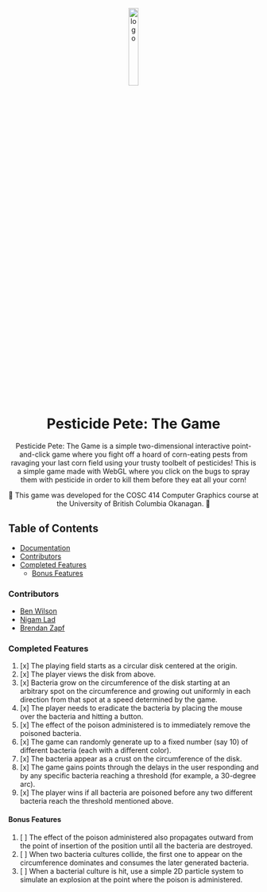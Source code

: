 <p align="center">
  <img src="https://i.imgur.com/bkdCa4S.jpeg" alt="logo" width="20%"/>
</p>
<h1 align="center">
  Pesticide Pete: The Game
</h1>
<p align="center">
  
</p>

<p align="center">
 Pesticide Pete: The Game is a simple two-dimensional interactive point-and-click game where you fight off a hoard of corn-eating pests from ravaging your last corn field using your trusty toolbelt of pesticides! This is a simple game made with WebGL where you click on the bugs to spray them with pesticide in order to kill them before they eat all your corn!
</p> 

<p align="center">
  🚧 This game was developed for the COSC 414 Computer Graphics course at the University of British Columbia Okanagan. 🚧
</p>


## Table of Contents

- [Documentation](#documentation)
- [Contributors](#contributors)
- [Completed Features](#completed-features)
  - [Bonus Features](#bonus-features)

### Contributors
 - [Ben Wilson](https://github.com/benmwilson)
 - [Nigam Lad](https://github.com/NigamLad)
 - [Brendan Zapf](https://github.com/bigz4)
 
### Completed Features
 
1. [x] The playing field starts as a circular disk centered at the origin.
2. [x] The player views the disk from above.
3. [x] Bacteria grow on the circumference of the disk starting at an arbitrary spot on the
circumference and growing out uniformly in each direction from that spot at a speed
determined by the game.
4. [x] The player needs to eradicate the bacteria by placing the mouse over the bacteria and
hitting a button.
5. [x] The effect of the poison administered is to immediately remove the poisoned bacteria.
6. [x] The game can randomly generate up to a fixed number (say 10) of different bacteria
(each with a different color).
7. [x] The bacteria appear as a crust on the circumference of the disk.
8. [x] The game gains points through the delays in the user responding and by any specific
bacteria reaching a threshold (for example, a 30-degree arc).
9. [x] The player wins if all bacteria are poisoned before any two different bacteria reach the
threshold mentioned above.
 
#### Bonus Features
 
1. [ ] The effect of the poison administered also propagates outward from the point of insertion of the position until all the bacteria are destroyed.
2. [ ] When two bacteria cultures collide, the first one to appear on the circumference dominates and consumes the later generated bacteria.
3. [ ] When a bacterial culture is hit, use a simple 2D particle system to simulate an explosion at the point where the poison is administered.
